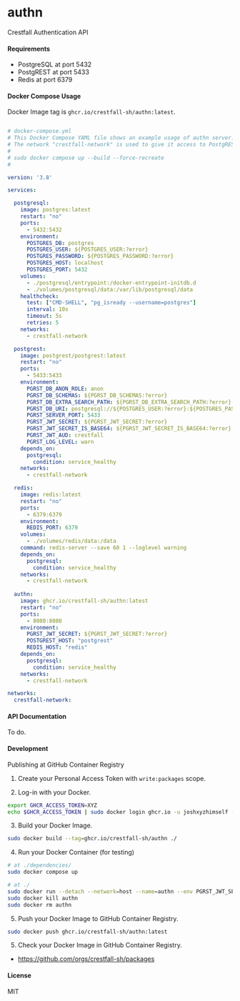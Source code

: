 # authn

Crestfall Authentication API

#### Requirements

- PostgreSQL at port 5432
- PostgREST at port 5433
- Redis at port 6379

#### Docker Compose Usage

Docker Image tag is `ghcr.io/crestfall-sh/authn:latest`.

```yml

# docker-compose.yml
# This Docker Compose YAML file shows an example usage of authn server.
# The network "crestfall-network" is used to give it access to PostgREST and Redis.
#
# sudo docker compose up --build --force-recreate
#

version: '3.8'

services:

  postgresql:
    image: postgres:latest
    restart: "no"
    ports:
      - 5432:5432
    environment:
      POSTGRES_DB: postgres
      POSTGRES_USER: ${POSTGRES_USER:?error}
      POSTGRES_PASSWORD: ${POSTGRES_PASSWORD:?error}
      POSTGRES_HOST: localhost
      POSTGRES_PORT: 5432
    volumes:
      - ./postgresql/entrypoint:/docker-entrypoint-initdb.d
      - ./volumes/postgresql/data:/var/lib/postgresql/data
    healthcheck:
      test: ["CMD-SHELL", "pg_isready --username=postgres"]
      interval: 10s
      timeout: 5s
      retries: 5
    networks:
      - crestfall-network

  postgrest:
    image: postgrest/postgrest:latest
    restart: "no"
    ports:
      - 5433:5433
    environment:
      PGRST_DB_ANON_ROLE: anon
      PGRST_DB_SCHEMAS: ${PGRST_DB_SCHEMAS:?error}
      PGRST_DB_EXTRA_SEARCH_PATH: ${PGRST_DB_EXTRA_SEARCH_PATH:?error}
      PGRST_DB_URI: postgresql://${POSTGRES_USER:?error}:${POSTGRES_PASSWORD:?error}@postgresql:5432/postgres
      PGRST_SERVER_PORT: 5433
      PGRST_JWT_SECRET: ${PGRST_JWT_SECRET:?error}
      PGRST_JWT_SECRET_IS_BASE64: ${PGRST_JWT_SECRET_IS_BASE64:?error}
      PGRST_JWT_AUD: crestfall
      PGRST_LOG_LEVEL: warn
    depends_on:
      postgresql:
        condition: service_healthy
    networks:
      - crestfall-network

  redis:
    image: redis:latest
    restart: "no"
    ports:
      - 6379:6379
    environment:
      REDIS_PORT: 6379
    volumes:
      - ./volumes/redis/data:/data
    command: redis-server --save 60 1 --loglevel warning
    depends_on:
      postgresql:
        condition: service_healthy
    networks:
      - crestfall-network
  
  authn:
    image: ghcr.io/crestfall-sh/authn:latest
    restart: "no"
    ports:
      - 8080:8080
    environment:
      PGRST_JWT_SECRET: ${PGRST_JWT_SECRET:?error}
      POSTGREST_HOST: "postgrest"
      REDIS_HOST: "redis"
    depends_on:
      postgresql:
        condition: service_healthy
    networks:
      - crestfall-network

networks:
  crestfall-network:

```

#### API Documentation

To do.

#### Development

Publishing at GitHub Container Registry

1. Create your Personal Access Token with `write:packages` scope.

2. Log-in with your Docker.

```sh
export GHCR_ACCESS_TOKEN=XYZ
echo $GHCR_ACCESS_TOKEN | sudo docker login ghcr.io -u joshxyzhimself --password-stdin
```

3. Build your Docker Image.

```sh
sudo docker build --tag=ghcr.io/crestfall-sh/authn ./
```

4. Run your Docker Container (for testing)

```sh
# at ./dependencies/
sudo docker compose up
```

```sh
# at ./
sudo docker run --detach --network=host --name=authn --env PGRST_JWT_SECRET=4JLbS4XURTDIxQI6/2Rdw5pEkDuRxwjRZ6h0hsRxuIk= ghcr.io/crestfall-sh/authn
sudo docker kill authn
sudo docker rm authn
```

5. Push your Docker Image to GitHub Container Registry.

```sh
sudo docker push ghcr.io/crestfall-sh/authn:latest
```

5. Check your Docker Image in GitHub Container Registry.

- https://github.com/orgs/crestfall-sh/packages

#### License

MIT
